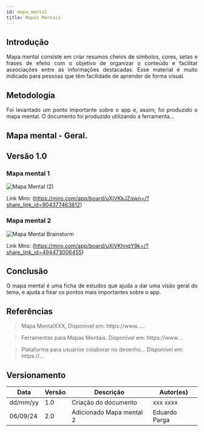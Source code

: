 ```yaml
---
id: mapa_mental
title: Mapas Mentais
---
```

 
## Introdução
 
<p align = "justify">
Mapa mental consiste em criar resumos cheios de símbolos, cores, setas e frases de efeito com o objetivo de organizar o conteúdo e facilitar associações entre as informações destacadas. Esse material é muito indicado para pessoas que têm facilidade de aprender de forma visual.
</p>
 
## Metodologia
 
<p align = "justify">
Foi levantado um ponto importante sobre o app e, assim, foi produzido o mapa mental. O documento foi produzido utilizando a ferramenta...
</p>
 
## Mapa mental - Geral.
 
## Versão 1.0
 
### Mapa mental 1
 
![Mapa Mental (2)](https://github.com/user-attachments/assets/a9913c54-decf-410e-85ff-977811fd7cda)

Link Miro: (https://miro.com/app/board/uXjVKkJZqwo=/?share_link_id=904377463812)
 
 
### Mapa mental 2
 
![Mapa Mental Brainstorm](https://github.com/user-attachments/assets/d94f55e3-598a-47b9-a5db-069ebdc026c1)

Link Miro: (https://miro.com/app/board/uXjVKhnqY9k=/?share_link_id=494473006455)
 
## Conclusão
 
<p align = "justify">
O mapa mental é uma ficha de estudos que ajuda a dar uma visão geral do tema, e ajuda a fixar os pontos mais importantes sobre o app.
</p>
 
## Referências
> Mapa MentalXXX,  Disponível em: https://www.....
 
> Ferramentas para Mapas Mentais. Disponível em: https://www....
 
> Plataforma para usuários colaborar no desenho... Disponível em: https://...
 
## Versionamento
| Data | Versão | Descrição | Autor(es) |
| -- | -- | -- | -- |
| dd/mm/yy | 1.0 | Criação do documento | xxx xxxx |
| 06/09/24 | 2.0 | Adicionado Mapa mental 2 | Eduardo Parga |
